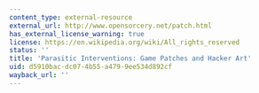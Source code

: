 ```yaml
---
content_type: external-resource
external_url: http://www.opensorcery.net/patch.html
has_external_license_warning: true
license: https://en.wikipedia.org/wiki/All_rights_reserved
status: ''
title: 'Parasitic Interventions: Game Patches and Hacker Art'
uid: d5910bac-dc07-4b55-a479-9ee534d892cf
wayback_url: ''
---
```

